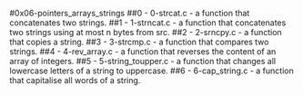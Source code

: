 #0x06-pointers_arrays_strings
##0 - 0-strcat.c - a function that concatenates two strings.
##1 - 1-strncat.c - a function that concatenates two strings using at most n bytes from src.
##2 - 2-srncpy.c - a function that copies a string.
##3 - 3-strcmp.c - a function that compares two strings.
##4 - 4-rev_array.c - a function that reverses the content of an array of integers.
##5 - 5-string_toupper.c - a function that changes all lowercase letters of a string to uppercase.
##6 - 6-cap_string.c - a function that capitalise all words of a string.
